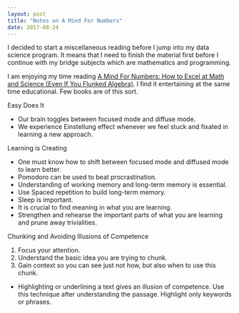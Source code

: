 ```yaml
---
layout: post
title: "Notes on A Mind For Numbers"
date: 2017-08-24
---
```


I decided to start a miscellaneous reading before I jump into my data science program. It means that I need to finish the material first before I continue with my bridge subjects which are mathematics and programming.

I am enjoying my time reading [A Mind For Numbers: How to Excel at Math and Science (Even If You Flunked Algebra)](https://www.amazon.com/Mind-Numbers-Science-Flunked-Algebra-ebook/dp/B00G3L19ZU). I find it entertaining at the same time educational. Few books are of this sort. 

Easy Does It
* Our brain toggles between focused mode and diffuse mode.
* We experience Einstellung effect whenever we feel stuck and fixated in learning a new approach.

Learning is Creating
* One must know how to shift between focused mode and diffused mode to learn better.
* Pomodoro can be used to beat procrastination.
* Understanding of working memory  and long-term memory is essential.
* Use Spaced repetition to build long-term memory.
* Sleep is important.
* It is crucial to find meaning in what you are learning.
* Strengthen and rehearse the important parts of what you are learning and prune away trivialities.

Chunking and Avoiding Illusions of Competence
1. Focus your attention.
2. Understand the basic idea you are trying to chunk.
3. Gain context so you can see just not how, but also when to use this chunk.

* Highlighting or underlining a text gives an illusion of competence. Use this technique after understanding the passage. Highlight only keywords or phrases.
